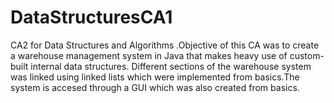 # DataStructuresCA1
CA2 for Data Structures and Algorithms .Objective of this CA was to create a warehouse management system in Java that makes heavy use of custom-built internal data structures.
Different sections of the  warehouse system was linked using linked lists which were implemented from basics.The system is accesed through a GUI which was also created from basics.
